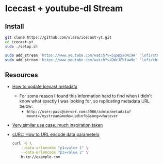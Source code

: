 # Icecast + youtube-dl Stream

## Install

```bash
git clone https://github.com/slaro/icecast-yt.git
cd icecast-yt
sudo ./setup.sh

sudo add_stream 'https://www.youtube.com/watch?v=5qap5aO4i9A' 'lofi/study'
sudo add_stream 'https://www.youtube.com/watch?v=DWcJFNfaw9c' 'lofi/chill'
```

## Resources

- [How to update Icecast metadata](https://icecast.org/docs/icecast-latest/admin-interface.html)
  - For some reason I found this information hard to find when I didn't know what exactly I was looking for, so replicating metadata URL below:
    - `http://user:pass@server.com:8000/admin/metadata?mount=/mystream&mode=updinfo&song=whatever`
- [Very similar use case, much inspiration taken](https://github.com/meyerlasse/twitch-audio-restreamer)
- [cURL: How to URL encode data parameters](https://stackoverflow.com/a/2027690)

  ```bash
  curl -G \
      --data-urlencode "p1=value 1" \
      --data-urlencode "p2=value 2" \
      http://example.com
  ```
